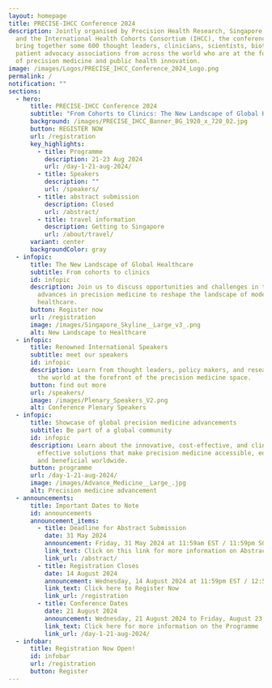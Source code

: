 ```yaml
---
layout: homepage
title: PRECISE-IHCC Conference 2024
description: Jointly organised by Precision Health Research, Singapore (PRECISE)
  and the International Health Cohorts Consortium (IHCC), the conference will
  bring together some 600 thought leaders, clinicians, scientists, biotechs, and
  patient advocacy associations from across the world who are at the forefront
  of precision medicine and public health innovation.
image: /images/Logos/PRECISE_IHCC_Conference_2024_Logo.png
permalink: /
notification: ""
sections:
  - hero:
      title: PRECISE-IHCC Conference 2024
      subtitle: "From Cohorts to Clinics: The New Landscape of Global Healthcare"
      background: /images/PRECISE_IHCC_Banner_BG_1920_x_720_02.jpg
      button: REGISTER NOW
      url: /registration
      key_highlights:
        - title: Programme
          description: 21-23 Aug 2024
          url: /day-1-21-aug-2024/
        - title: Speakers
          description: ""
          url: /speakers/
        - title: abstract submission
          description: Closed
          url: /abstract/
        - title: travel information
          description: Getting to Singapore
          url: /about/travel/
      variant: center
      backgroundColor: gray
  - infopic:
      title: The New Landscape of Global Healthcare
      subtitle: From cohorts to clinics
      id: infopic
      description: Join us to discuss opportunities and challenges in translating
        advances in precision medicine to reshape the landscape of modern
        healthcare.
      button: Register now
      url: /registration
      image: /images/Singapore_Skyline__Large_v3_.png
      alt: New Landscape to Healthcare
  - infopic:
      title: Renowned International Speakers
      subtitle: meet our speakers
      id: infopic
      description: Learn from thought leaders, policy makers, and researchers around
        the world at the forefront of the precision medicine space.
      button: find out more
      url: /speakers/
      image: /images/Plenary_Speakers_V2.png
      alt: Conference Plenary Speakers
  - infopic:
      title: Showcase of global precision medicine advancements
      subtitle: Be part of a global community
      id: infopic
      description: Learn about the innovative, cost-effective, and clinically
        effective solutions that make precision medicine accessible, equitable
        and beneficial worldwide.
      button: programme
      url: /day-1-21-aug-2024/
      image: /images/Advance_Medicine__Large_.jpg
      alt: Precision medicine advancement
  - announcements:
      title: Important Dates to Note
      id: announcements
      announcement_items:
        - title: Deadline for Abstract Submission
          date: 31 May 2024
          announcement: Friday, 31 May 2024 at 11:59am EST / 11:59pm SGT
          link_text: Click on this link for more information on Abstract Submission
          link_url: /abstract/
        - title: Registration Closes
          date: 14 August 2024
          announcement: Wednesday, 14 August 2024 at 11:59pm EST / 12:59pm SGT
          link_text: Click here to Register Now
          link_url: /registration
        - title: Conference Dates
          date: 21 August 2024
          announcement: Wednesday, 21 August 2024 to Friday, August 23, 2024
          link_text: Click here for more information on the Programme
          link_url: /day-1-21-aug-2024/
  - infobar:
      title: Registration Now Open!
      id: infobar
      url: /registration
      button: Register
---
```

